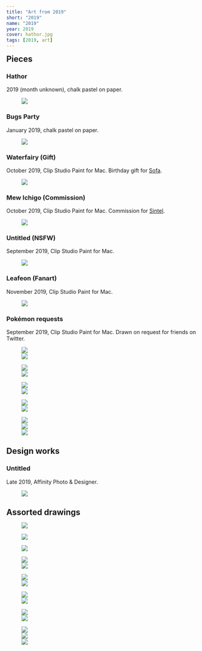 ```yaml
---
title: "Art from 2019"
short: "2019"
name: "2019"
year: 2019
cover: hathor.jpg
tags: [2019, art]
---
```


<h2 id="pieces" style="margin-bottom:0.5em;margin-top:0.5em">Pieces</h2>

### Hathor 

2019 (month unknown), chalk pastel on paper.

<figure>
  <img src="{{ site.baseurl }}/assets/art/2019/hathor.jpg">
</figure>

### Bugs Party

January 2019, chalk pastel on paper.

<figure>
  <img src="{{ site.baseurl }}/assets/art/2019/bugs-party.jpg">
</figure>

### Waterfairy (Gift)

October 2019, Clip Studio Paint for Mac. Birthday gift for <a href="http://yogurt200.com">Sofa</a>.

<figure>
  <img src="{{ site.baseurl }}/assets/art/2019/sofa.jpg">
</figure>

### Mew Ichigo (Commission)

October 2019, Clip Studio Paint for Mac. Commission for [Sintel](https://twitter.com/Sin_tel).

<figure>
  <img src="{{ site.baseurl }}/assets/art/2019/mewmew.jpg">
</figure>

### Untitled (NSFW)

September 2019, Clip Studio Paint for Mac.

<figure>
  <img src="{{ site.baseurl }}/assets/art/2019/bucket.jpg">
</figure>

### Leafeon (Fanart)

November 2019, Clip Studio Paint for Mac.

<figure>
  <img src="{{ site.baseurl }}/assets/art/2019/leafeon.jpg">
</figure>

### Pokémon requests

September 2019, Clip Studio Paint for Mac. Drawn on request for friends on Twitter.

<figure>
  <div class="img2f">
    <div style="flex:1.2927756654;">
      <img src="{{ site.baseurl }}/assets/art/2019/zangoose.jpg">
    </div>
    <div style="flex:1.2615955473;">
      <img src="{{ site.baseurl }}/assets/art/2019/ampharos.jpg">
    </div>
  </div>
</figure>

<figure>
  <div class="img2f">
    <div style="flex:1.2142857143;">
      <img src="{{ site.baseurl }}/assets/art/2019/milotic.jpg">
    </div>
    <div style="flex:1.3127413127;">
      <img src="{{ site.baseurl }}/assets/art/2019/lugia.jpg">
    </div>
  </div>
</figure>

<figure>
  <div class="img2f">
    <div style="flex:1.6707616708;">
      <img src="{{ site.baseurl }}/assets/art/2019/swoobat.jpg">
    </div>
    <div style="flex:0.6676470588;">
      <img src="{{ site.baseurl }}/assets/art/2019/lucario.jpg">
    </div>
  </div>
</figure>

<figure>
  <div class="img2f">
    <div style="flex:0.7838235294;">
      <img src="{{ site.baseurl }}/assets/art/2019/chimecho.jpg">
    </div>
    <div style="flex:1.6873449132;">
      <img src="{{ site.baseurl }}/assets/art/2019/togepi-oddish.jpg">
    </div>
  </div>
</figure>

<figure>
  <div class="img2f">
    <div style="flex:0.7617647059;">
      <img src="{{ site.baseurl }}/assets/art/2019/shinx.jpg">
    </div>
    <div style="flex:1.0089020772;">
      <img src="{{ site.baseurl }}/assets/art/2019/jumpluff.jpg">
    </div>
    <div style="flex:1.4078674948;">
      <img src="{{ site.baseurl }}/assets/art/2019/gulpin.jpg">
    </div>
  </div>
</figure>

<h2 id="design-works" style="margin-bottom:0.5em">Design works</h2>

### Untitled

Late 2019, Affinity Photo & Designer.

<figure>
  <img src="{{ site.baseurl }}/assets/art/2019/sb2.jpg">
</figure>

<h2 id="assorted-drawings" style="margin-bottom:0.5em">Assorted drawings</h2>

<figure>
  <img src="{{ site.baseurl }}/assets/art/2019/drawings/mmpanel2019-2.jpg">
</figure>

<figure>
  <img src="{{ site.baseurl }}/assets/art/2019/drawings/mmpanel2019-1.jpg">
</figure>

<figure>
  <img src="{{ site.baseurl }}/assets/art/2019/drawings/loveys.jpg">
</figure>

<figure>
  <div class="img2f">
    <div style="flex:0.8787614479;">
      <img src="{{ site.baseurl }}/assets/art/2019/drawings/yangpira.jpg">
    </div>
    <div style="flex:1.3008684864;">
      <img src="{{ site.baseurl }}/assets/art/2019/drawings/robotys.jpg">
    </div>
  </div>
</figure>


<figure>
  <div class="img2f">
    <div style="flex:0.7012779553;">
      <img src="{{ site.baseurl }}/assets/art/2019/drawings/ping.jpg">
    </div>
    <div style="flex:1.1977671451;">
      <img src="{{ site.baseurl }}/assets/art/2019/drawings/yiyi-prototype2.jpg">
    </div>
  </div>
</figure>


<figure>
  <div class="img2f">
    <div style="flex:0.7952822241;">
      <img src="{{ site.baseurl }}/assets/art/2019/drawings/nudeyang2.jpg">
    </div>
    <div style="flex:0.8536762043;">
      <img src="{{ site.baseurl }}/assets/art/2019/drawings/neko2.jpg">
    </div>
  </div>
</figure>

<figure>
  <div class="img2f">
    <div style="flex:0.9389438944;">
      <img src="{{ site.baseurl }}/assets/art/2019/drawings/blot.jpg">
    </div>
    <div style="flex:1.9586410635;">
      <img src="{{ site.baseurl }}/assets/art/2019/drawings/piras.jpg">
    </div>
  </div>
</figure>

<figure>
  <div class="img2f">
    <div style="flex:1.0022075055;">
      <img src="{{ site.baseurl }}/assets/art/2019/drawings/itspornifyoulookreallyclose.jpg">
    </div>
    <div style="flex:1.0214511041;">
      <img src="{{ site.baseurl }}/assets/art/2019/drawings/itspornifyoulookreallyclose2.jpg">
    </div>
    <div style="flex:1.2933425798;">
      <img src="{{ site.baseurl }}/assets/art/2019/drawings/itspornifyoulookreallyclose3.jpg">
    </div>
  </div>
</figure>